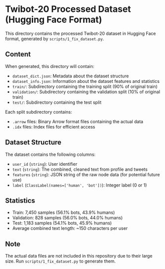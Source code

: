 # Twibot-20 Processed Dataset (Hugging Face Format)

This directory contains the processed Twibot-20 dataset in Hugging Face format, generated by `scripts/1_fix_dataset.py`.

## Content

When generated, this directory will contain:
- `dataset_dict.json`: Metadata about the dataset structure
- `dataset_info.json`: Information about the dataset features and statistics
- `train/`: Subdirectory containing the training split (90% of original train)
- `validation/`: Subdirectory containing the validation split (10% of original train)
- `test/`: Subdirectory containing the test split

Each split subdirectory contains:
- `.arrow` files: Binary Arrow format files containing the actual data
- `.idx` files: Index files for efficient access

## Dataset Structure

The dataset contains the following columns:
- `user_id` (`string`): User identifier
- `text` (`string`): The combined, cleaned text from profile and tweets
- `features` (`string`): JSON string of the raw node data (for potential future use)
- `label` (`ClassLabel(names=['human', 'bot'])`): Integer label (0 or 1)

## Statistics

- Train: 7,450 samples (56.1% bots, 43.9% humans)
- Validation: 828 samples (56.0% bots, 44.0% humans)
- Test: 1,183 samples (54.1% bots, 45.9% humans)
- Average combined text length: ~150 characters per user

## Note

The actual data files are not included in this repository due to their large size. Run `scripts/1_fix_dataset.py` to generate them.
